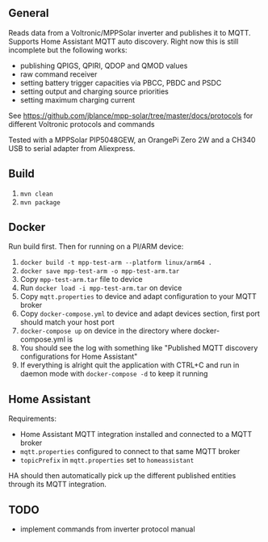 ## General
Reads data from a Voltronic/MPPSolar inverter and publishes it to MQTT. Supports Home Assistant MQTT auto discovery.
Right now this is still incomplete but the following works:
- publishing QPIGS, QPIRI, QDOP and QMOD values
- raw command receiver
- setting battery trigger capacities via PBCC, PBDC and PSDC
- setting output and charging source priorities
- setting maximum charging current

See https://github.com/jblance/mpp-solar/tree/master/docs/protocols for different Voltronic protocols and commands

Tested with a MPPSolar PIP5048GEW, an OrangePi Zero 2W and a CH340 USB to serial adapter from Aliexpress.

## Build
1. `mvn clean`
2. `mvn package`

## Docker
Run build first. Then for running on a PI/ARM device:
1. `docker build -t mpp-test-arm --platform linux/arm64 .` 
2. `docker save mpp-test-arm -o mpp-test-arm.tar`
3. Copy `mpp-test-arm.tar` file to device
4. Run `docker load -i mpp-test-arm.tar` on device
5. Copy `mqtt.properties` to device and adapt configuration to your MQTT broker
6. Copy `docker-compose.yml` to device and adapt devices section, first port should match your host port
7. `docker-compose up` on device in the directory where docker-compose.yml is
8. You should see the log with something like "Published MQTT discovery configurations for Home Assistant"
9. If everything is alright quit the application with CTRL+C and run in daemon mode with `docker-compose -d` to keep it running

## Home Assistant
Requirements:
- Home Assistant MQTT integration installed and connected to a MQTT broker
- `mqtt.properties` configured to connect to that same MQTT broker
- `topicPrefix` in `mqtt.properties` set to `homeassistant`

HA should then automatically pick up the different published entities through its MQTT integration.

## TODO
- implement commands from inverter protocol manual